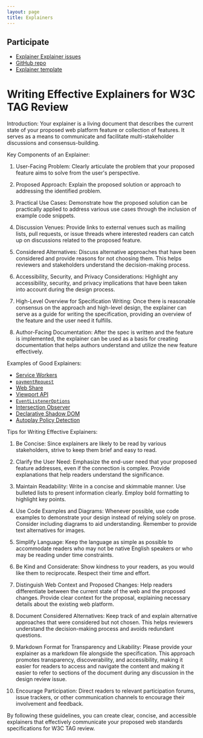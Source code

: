 ```yaml
---
layout: page
title: Explainers
---
```


## Participate
- [Explainer Explainer issues](https://github.com/w3ctag/tag.w3.org/labels/explainer%20explainer)
- [GitHub
  repo](https://github.com/w3ctag/tag.w3.org/blob/main/explainers/index.md)
- [Explainer
  template](https://github.com/w3ctag/tag.w3.org/blob/main/explainers/template.md)

# Writing Effective Explainers for W3C TAG Review

Introduction:
Your explainer is a living document that describes the current state of your proposed web platform feature or collection of features. It serves as a means to communicate and facilitate multi-stakeholder discussions and consensus-building.

Key Components of an Explainer:

1. User-Facing Problem:
Clearly articulate the problem that your proposed feature aims to solve from the user's perspective.

2. Proposed Approach:
Explain the proposed solution or approach to addressing the identified problem.

3. Practical Use Cases:
Demonstrate how the proposed solution can be practically applied to address various use cases through the inclusion of example code snippets.

4. Discussion Venues:
Provide links to external venues such as mailing lists, pull requests, or issue threads where interested readers can catch up on discussions related to the proposed feature.

5. Considered Alternatives:
Discuss alternative approaches that have been considered and provide reasons for not choosing them. This helps reviewers and stakeholders understand the decision-making process.

6. Accessibility, Security, and Privacy Considerations:
Highlight any accessibility, security, and privacy implications that have been taken into account during the design process.

7. High-Level Overview for Specification Writing:
Once there is reasonable consensus on the approach and high-level design, the explainer can serve as a guide for writing the specification, providing an overview of the feature and the user need it fulfills.

8. Author-Facing Documentation:
After the spec is written and the feature is implemented, the explainer can be used as a basis for creating documentation that helps authors understand and utilize the new feature effectively.

Examples of Good Explainers:
- [Service Workers](https://github.com/w3c/ServiceWorker/blob/master/explainer.md)
- [`paymentRequest`](https://github.com/zkoch/paymentrequest/blob/gh-pages/docs/explainer.md)
- [Web Share](https://github.com/WICG/web-share/blob/master/docs/explainer.md)
- [Viewport API](https://github.com/WICG/ViewportAPI/blob/gh-pages/README.md)
- [`EventListenerOptions`](https://github.com/WICG/EventListenerOptions/blob/gh-pages/explainer.md)
- [Intersection Observer](https://github.com/w3c/IntersectionObserver/blob/master/explainer.md)
- [Declarative Shadow DOM](https://github.com/mfreed7/declarative-shadow-dom/blob/master/README.md)
- [Autoplay Policy Detection](https://github.com/w3c/autoplay/blob/main/README.md)

Tips for Writing Effective Explainers:

1. Be Concise:
Since explainers are likely to be read by various stakeholders, strive to keep them brief and easy to read.

2. Clarify the User Need:
Emphasize the end-user need that your proposed feature addresses, even if the connection is complex. Provide explanations that help readers understand the significance.

3. Maintain Readability:
Write in a concise and skimmable manner. Use bulleted lists to present information clearly. Employ bold formatting to highlight key points.

4. Use Code Examples and Diagrams:
Whenever possible, use code examples to demonstrate your design instead of relying solely on prose. Consider including diagrams to aid understanding. Remember to provide text alternatives for images.

5. Simplify Language:
Keep the language as simple as possible to accommodate readers who may not be native English speakers or who may be reading under time constraints.

6. Be Kind and Considerate:
Show kindness to your readers, as you would like them to reciprocate. Respect their time and effort.

7. Distinguish Web Context and Proposed Changes:
Help readers differentiate between the current state of the web and the proposed changes. Provide clear context for the proposal, explaining necessary details about the existing web platform.

8. Document Considered Alternatives:
Keep track of and explain alternative approaches that were considered but not chosen. This helps reviewers understand the decision-making process and avoids redundant questions.

9. Markdown Format for Transparency and Likability:
Please provide your explainer as a markdown file alongside the specification. 
This approach promotes transparency, discoverability, and accessibility, making it easier for readers to access and navigate the content and making it easier to refer to sections of the document during any discussion in the design review issue.

10. Encourage Participation:
Direct readers to relevant participation forums, issue trackers, or other communication channels to encourage their involvement and feedback.

By following these guidelines, you can create clear, concise, and accessible explainers that effectively communicate your proposed web standards specifications for W3C TAG review.
